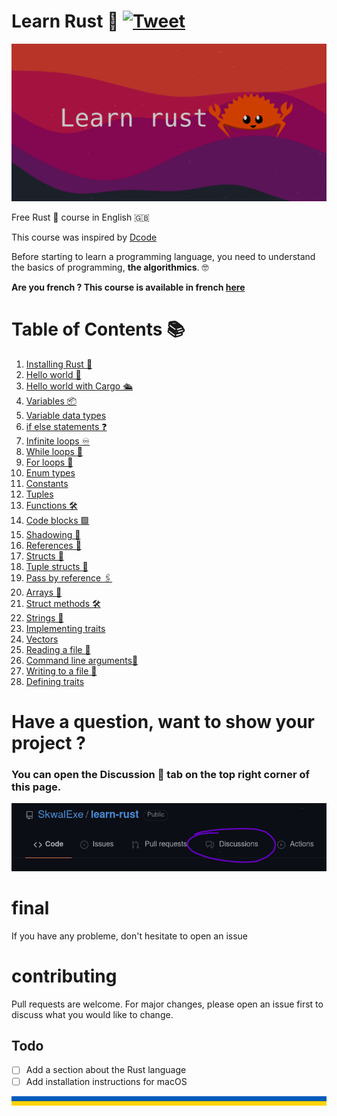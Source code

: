 # Learn Rust 🦀 [![Tweet](https://img.shields.io/twitter/url/http/shields.io.svg?style=social)](https://twitter.com/intent/tweet?url=https%3A%2F%2Fgithub.com%2FSkwalExe%2Flearn-rust&text=Started%20learning%20rust%20with%20@SkwalExe%20learn-rust%20project)

![banner](images/banner.png)

Free Rust 🦀 course in English 🇬🇧

This course was inspired by [Dcode](https://www.youtube.com/watch?v=vOMJlQ5B-M0&list=PLVvjrrRCBy2JSHf9tGxGKJ-bYAN_uDCUL)

Before starting to learn a programming language, you need to understand the basics of programming, **the algorithmics**. 🤓

**Are you french ? This course is available in french [here](https://github.com/SkwalExe/apprendre-rust/)**

# Table of Contents 📚

1. [Installing Rust 🦀](course/installing-rust)
1. [Hello world 👋](course/hello-world)
1. [Hello world with Cargo 🛳️](course/hello-world-cargo)
1. [Variables 📦](course/variables)
1. [Variable data types](course/variable-data-types)
1. [if else statements ❓](course/if-else-statements)
1. [Infinite loops ♾️](course/infinite-loops)
1. [While loops 🔁](course/while-loops)
1. [For loops 🔢](course/for-loops)
1. [Enum types](course/enum-types)
1. [Constants](course/constants)
1. [Tuples](course/tuples)
1. [Functions 🛠️](course/functions)
1. [Code blocks 🟪️](course/code-blocks)
1. [Shadowing 👥](course/shadowing)
1. [References 🔗](course/references)
1. [Structs 🧱](course/structs)
1. [Tuple structs 🧱](course/tuple-structs)
1. [Pass by reference 🖇️](course/pass-by-reference)
1. [Arrays 📜](course/arrays)
1. [Struct methods 🛠️](course/struct-methods)
1. [Strings 📝](course/strings)
1. [Implementing traits](course/implementing-traits)
1. [Vectors](course/vectors)
1. [Reading a file 📖](course/reading-a-file)
1. [Command line arguments💬](course/command-line-arguments)
1. [Writing to a file 📝](course/writing-to-a-file)
1. [Defining traits](course/defining-traits)

# Have a question, want to show your project ?

### **You can open the Discussion 💬 tab on the top right corner of this page.**

![discussion](images/discussions.png)

# final

If you have any probleme, don't hesitate to open an issue

# contributing

Pull requests are welcome. For major changes, please open an issue first to discuss what you would like to change.

## Todo

- [ ] Add a section about the Rust language
- [ ] Add installation instructions for macOS

<a href="https://github.com/SkwalExe#ukraine"><img src="https://raw.githubusercontent.com/SkwalExe/SkwalExe/main/ukraine.jpg" width="100%" height="15px" /></a>